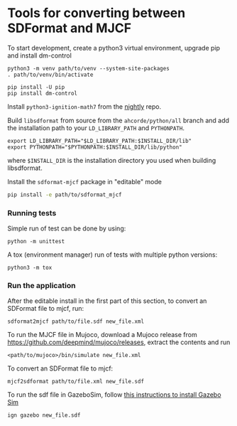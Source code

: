 # Tools for converting between SDFormat and MJCF

To start development, create a python3 virtual environment, upgrade pip and
install dm-control

```
python3 -m venv path/to/venv --system-site-packages
. path/to/venv/bin/activate

pip install -U pip
pip install dm-control
```

Install `python3-ignition-math7` from the
[nightly](https://gazebosim.org/docs/all/release#type-of-releases) repo.

Build `libsdformat` from source from the `ahcorde/python/all` branch and add
the installation path to your `LD_LIBRARY_PATH` and `PYTHONPATH`.

```
export LD_LIBRARY_PATH="$LD_LIBRARY_PATH:$INSTALL_DIR/lib"
export PYTHONPATH="$PYTHONPATH:$INSTALL_DIR/lib/python"
```

where `$INSTALL_DIR` is the installation directory you used when building
libsdformat.

Install the `sdformat-mjcf` package in "editable" mode

```bash
pip install -e path/to/sdformat_mjcf
```

### Running tests

Simple run of test can be done by using:

```
python -m unittest
```

A tox (environment manager) run of tests with multiple python versions:

    python3 -m tox

### Run the application

After the editable install in the first part of this section, to convert an 
SDFormat file to mjcf, run:

```
sdformat2mjcf path/to/file.sdf new_file.xml
```

To run the MJCF file in Mujoco, download a Mujoco release from https://github.com/deepmind/mujoco/releases, 
extract the contents and run

```
<path/to/mujoco>/bin/simulate new_file.xml
```

To convert an SDFormat file to mjcf:

```
mjcf2sdformat path/to/file.xml new_file.sdf
```

To run the sdf file in GazeboSim, follow [this instructions to install Gazebo Sim](https://gazebosim.org/docs/latest/install)

```
ign gazebo new_file.sdf
```

